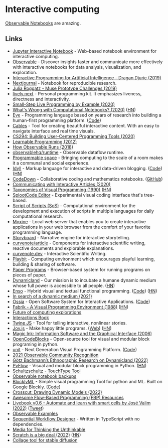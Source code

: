 # Interactive computing

[Observable Notebooks](https://observablehq.com/) are amazing.

## Links

- [Jupyter Interactive Notebook](https://github.com/jupyter/notebook) - Web-based notebook environment for interactive computing.
- [Observable](https://beta.observablehq.com/) - Discover insights faster and communicate more effectively with interactive notebooks for data analysis, visualization, and exploration.
- [Interactive Programming for Artificial Intelligence - Dragan Djuric (2019)](https://www.youtube.com/watch?v=m0rSJ9xdsdk)
- [Nextjournal](https://nextjournal.com/) - Notebook for reproducible research.
- [Julia Roggatz - Muse Prototype Challenges (2019)](https://www.youtube.com/watch?v=A_fe2c6IUUo)
- [lively.next](https://lively-next.org/) - Personal programming kit. It emphasizes liveness, directness and interactivity.
- [Small-Step Live Programming by Example (2020)](https://cseweb.ucsd.edu/~hpeleg/snippy-uist2020.pdf)
- [What's Wrong with Computational Notebooks? (2020)](https://www.microsoft.com/en-us/research/uploads/prod/2020/03/chi20c-sub8173-cam-i16.pdf) ([HN](https://news.ycombinator.com/item?id=24364315))
- [Eve](http://witheve.com/) - Programming language based on years of research into building a human-first programming platform. ([Code](https://github.com/witheve/Eve))
- [Cables](https://cables.gl/) - Tool for creating beautiful interactive content. With an easy to navigate interface and real time visuals.
- [CS294: Building User-Centered Programming Tools (2020)](http://schasins.com/cs294-usable-programming-2020/)
- [Learnable Programming (2012)](http://worrydream.com/#!/LearnableProgramming)
- [How Observable Runs (2018)](https://observablehq.com/@observablehq/how-observable-runs)
- [observablehq/runtime](https://github.com/observablehq/runtime) - Observable dataflow runtime.
- [Programmable space](https://github.com/jhaip/programmable-space) - Bringing computing to the scale of a room makes it a communal and social experience.
- [Idyll](https://idyll-lang.org/) - Markup language for interactive and data-driven blogging. ([Code](https://github.com/idyll-lang/idyll)) ([HN](https://news.ycombinator.com/item?id=25611425))
- [CodeDown](https://codedown.io/) - Collaborative coding and mathematics notebooks. ([GitHub](https://github.com/codedownio))
- [Communicating with Interactive Articles (2020)](https://distill.pub/2020/communicating-with-interactive-articles/)
- [Taxonomies of Visual Programming (1990)](https://www.cs.cmu.edu/~bam/papers/VLtax2-jvlc-1990.pdf) ([HN](https://news.ycombinator.com/item?id=26057530))
- [SplootCode Editor](https://github.com/katharosada/splootcode) - Experimental visual coding interface that's tree-based.
- [Script of Scripts (SoS)](https://vatlab.github.io/sos-docs/) - Computational environment for the development and execution of scripts in multiple languages for daily computational research.
- [Myxine](https://github.com/kwf/myxine) - Local web server that enables you to create interactive applications in your web browser from the comfort of your favorite programming language.
- [Storyboard](https://github.com/lazerwalker/storyboard) - Narrative engine for interactive storytelling.
- [curvenote/article](https://github.com/curvenote/article) - Components for interactive scientific writing, reactive documents and explorable explanations.
- [curvenote.dev](https://curvenote.dev/) - Interactive Scientific Writing.
- [Playbit](https://playb.it/) - Computing environment which encourages playful learning, building & sharing of software.
- [Paper Programs](https://paperprograms.org/) - Browser-based system for running programs on pieces of paper.
- [Dynamicland](https://dynamicland.org/) - Our mission is to incubate a humane dynamic medium whose full power is accessible to all people. ([HN](https://news.ycombinator.com/item?id=26725370))
- [Enso](https://enso.org/) - Hybrid visual and textual functional programming. ([Code](https://github.com/enso-org/enso)) ([HN](https://news.ycombinator.com/item?id=27748738))
- [In search of a dynamic medium (2021)](https://www.dgsiegel.net/articles/in-search-of-a-dynamic-medium)
- [Ossia](https://ossia.io/) - Open Software System for Interactive Applications. ([Code](https://github.com/ossia/score))
- [Fabrik - A Visual Programming Environment (1988)](https://web.archive.org/web/20070927190552/http://users.ipa.net/~dwighth/smalltalk/Fabrik/Fabrik.html) ([HN](https://news.ycombinator.com/item?id=29094633))
- [Future of computing explorations](https://matthewsiu.notion.site/matthewsiu/Future-of-computing-explorations-4272fef350a94980b645f8cbdf9911ea#b2806ae111914e52a38b34707462b908)
- [Interactions Book](https://interactions.pt/)
- [Twine JS](https://github.com/klembot/twinejs) - Tool for telling interactive, nonlinear stories.
- [Joy.js](https://github.com/ncase/joy) - Make happy little programs. ([Web](https://ncase.me/joy/)) ([HN](https://news.ycombinator.com/item?id=29267109))
- [Magic Ink: Information Software and the Graphical Interface (2006)](http://worrydream.com/MagicInk/)
- [OpenCodeBlocks](https://github.com/MathisFederico/OpenCodeBlocks) - Open-source tool for visual and modular block programing in python.
- [unit](https://ioun.it/) - Next Generation Visual Programming Platform. ([Code](https://github.com/samuelmtimbo/unit))
- [2021 Observable Community Recognition](https://observablehq.com/@observablehq/2021-observable-community-recognition)
- [Götz Bachmann’s Ethnographic Research on Dynamicland (2022)](https://www.christophlabacher.com/notes/ethnographic-research-on-dynamicland)
- [PyFlow](https://github.com/Bycelium/PyFlow) - Visual and modular block programming in Python. ([HN](https://news.ycombinator.com/item?id=30150018))
- [Schultzschultz - TouchType Tool](https://schultzschultz.com/touchtype)
- [Observable notebook backups](https://github.com/endpointservices/observable-notebooks)
- [BlocklyML](https://blocklyml.herokuapp.com/) - Simple visual programming Tool for python and ML. Built on Google Blockly. ([Code](https://github.com/chekoduadarsh/BlocklyML))
- [Crosscut: Drawing Dynamic Models (2022)](https://www.inkandswitch.com/crosscut/)
- [Awesome Flow-Based Programming (FBP) Resources](https://github.com/samuell/awesome-fbp)
- [Livebook v0.6 - Automate and learn with smart cells by José Valim (2022)](https://www.youtube.com/watch?v=4hVIxyHxwK8) ([Tweet](https://twitter.com/josevalim/status/1524761086880276482))
- [Observable Examples](https://github.com/observablehq/examples)
- [Sequential Workflow Designer](https://github.com/b4rtaz/sequential-workflow-designer) - Written in TypeScript with no dependencies.
- [Media for Thinking the Unthinkable](http://worrydream.com/MediaForThinkingTheUnthinkable/)
- [Scratch is a big deal (2022)](https://www.bryanbraun.com/2022/07/16/scratch-is-a-big-deal/) ([HN](https://news.ycombinator.com/item?id=32120445))
- [Collage tool for stable diffusion](https://twitter.com/genekogan/status/1555184488606564353)
